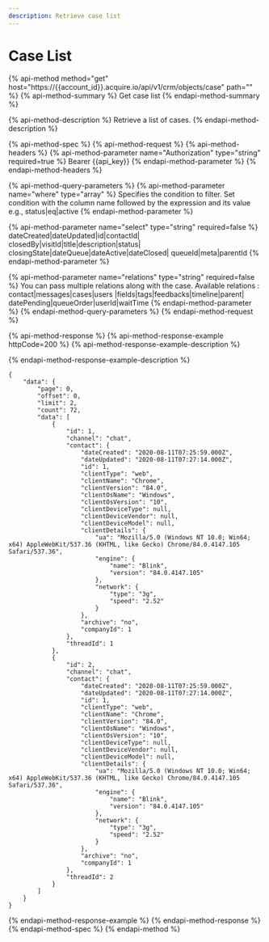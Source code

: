 ```yaml
---
description: Retrieve case list
---
```


# Case List

{% api-method method="get" host="https://{{account\_id}}.acquire.io/api/v1/crm/objects/case" path="" %}
{% api-method-summary %}
Get case list
{% endapi-method-summary %}

{% api-method-description %}
Retrieve a list of cases. 
{% endapi-method-description %}

{% api-method-spec %}
{% api-method-request %}
{% api-method-headers %}
{% api-method-parameter name="Authorization" type="string" required=true %}
Bearer {{api\_key}}
{% endapi-method-parameter %}
{% endapi-method-headers %}

{% api-method-query-parameters %}
{% api-method-parameter name="where" type="array" %}
Specifies the condition to filter. Set condition with the column name followed by the expression and its value e.g., status\|eq\|active
{% endapi-method-parameter %}

{% api-method-parameter name="select" type="string" required=false %}
dateCreated\|dateUpdated\|id\|contactId\| closedBy\|visitId\|title\|description\|status\| closingState\|dateQueue\|dateActive\|dateClosed\| queueId\|meta\|parentId
{% endapi-method-parameter %}

{% api-method-parameter name="relations" type="string" required=false %}
You can pass multiple relations along with the case. Available relations : contact\|messages\|cases\|users \|fields\|tags\|feedbacks\|timeline\|parent\| datePending\|queueOrder\|userId\|waitTime
{% endapi-method-parameter %}
{% endapi-method-query-parameters %}
{% endapi-method-request %}

{% api-method-response %}
{% api-method-response-example httpCode=200 %}
{% api-method-response-example-description %}

{% endapi-method-response-example-description %}

```
{
    "data": {
        "page": 0,
        "offset": 0,
        "limit": 2,
        "count": 72,
        "data": [
            {
                "id": 1,
                "channel": "chat",
                "contact": {
                    "dateCreated": "2020-08-11T07:25:59.000Z",
                    "dateUpdated": "2020-08-11T07:27:14.000Z",
                    "id": 1,
                    "clientType": "web",
                    "clientName": "Chrome",
                    "clientVersion": "84.0",
                    "clientOsName": "Windows",
                    "clientOsVersion": "10",
                    "clientDeviceType": null,
                    "clientDeviceVendor": null,
                    "clientDeviceModel": null,
                    "clientDetails": {
                        "ua": "Mozilla/5.0 (Windows NT 10.0; Win64; x64) AppleWebKit/537.36 (KHTML, like Gecko) Chrome/84.0.4147.105 Safari/537.36",
                        "engine": {
                            "name": "Blink",
                            "version": "84.0.4147.105"
                        },
                        "network": {
                            "type": "3g",
                            "speed": "2.52"
                        }
                    },
                    "archive": "no",
                    "companyId": 1
                },
                "threadId": 1
            },
            {
                "id": 2,
                "channel": "chat",
                "contact": {
                    "dateCreated": "2020-08-11T07:25:59.000Z",
                    "dateUpdated": "2020-08-11T07:27:14.000Z",
                    "id": 1,
                    "clientType": "web",
                    "clientName": "Chrome",
                    "clientVersion": "84.0",
                    "clientOsName": "Windows",
                    "clientOsVersion": "10",
                    "clientDeviceType": null,
                    "clientDeviceVendor": null,
                    "clientDeviceModel": null,
                    "clientDetails": {
                        "ua": "Mozilla/5.0 (Windows NT 10.0; Win64; x64) AppleWebKit/537.36 (KHTML, like Gecko) Chrome/84.0.4147.105 Safari/537.36",
                        "engine": {
                            "name": "Blink",
                            "version": "84.0.4147.105"
                        },
                        "network": {
                            "type": "3g",
                            "speed": "2.52"
                        }
                    },
                    "archive": "no",
                    "companyId": 1
                },
                "threadId": 2
            }
        ]
    }
}
```
{% endapi-method-response-example %}
{% endapi-method-response %}
{% endapi-method-spec %}
{% endapi-method %}



